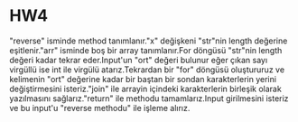 ﻿# HW4
"reverse" isminde method tanımlanır."x" değişkeni "str"nin length değerine eşitlenir."arr" isminde boş bir array tanımlanır.For döngüsü "str"nin length değeri kadar tekrar eder.Input'un "ort" değeri bulunur eğer çıkan sayı virgüllü ise int ile virgülü atarız.Tekrardan bir "for" döngüsü oluştururuz ve kelimenin "ort" değerine kadar bir baştan bir sondan karakterlerin yerini değiştirmesini isteriz."join" ile arrayin içindeki karakterlerin birleşik olarak yazılmasını sağlarız."return" ile methodu tamamlarız.Input girilmesini isteriz ve bu input'u "reverse methodu" ile işleme alırız.